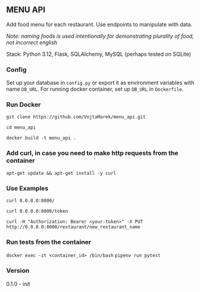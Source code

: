 ## MENU API
Add food menu for each restaurant. Use endpoints to manipulate with data.

_Note: naming foods is used intentionally for demonstrating plurality of food, not incorrect english_

Stack: Python 3.12, Flask, SQLAlchemy, MySQL (perhaps tested on SQLite)

### Config
Set up your database in `config.py` or export it as environment variables with name `DB_URL`.
For running docker container, set up `DB_URL` in `Dockerfile`.

### Run Docker
`git clone https://github.com/VojtaMarek/menu_api.git`

`cd menu_api`

`docker build -t menu_api .`

### Add curl, in case you need to make http requests from the container
`apt-get update && apt-get install -y curl`

### Use Examples
`curl 0.0.0.0:8000/`

`curl 0.0.0.0:8000/token`

`curl -H "Authorization: Bearer <your-token>" -X PUT http://0.0.0.0:8000/restaurant/new_restaurant_name`

### Run tests from the container
`docker exec -it <container_id> /bin/bash`
`pipenv run pytest`


### Version 
0.1.0 - init
